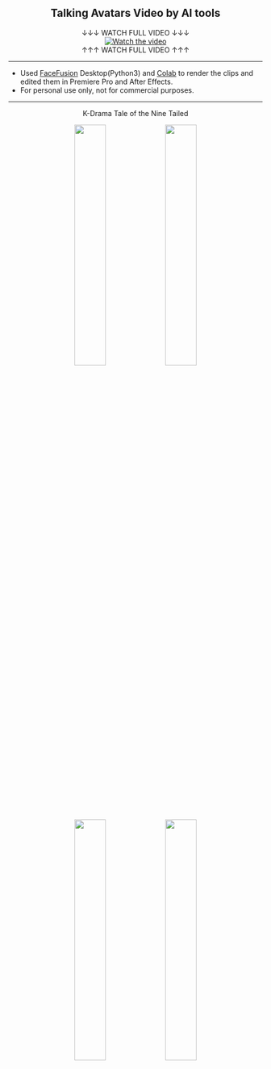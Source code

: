 <h2 align="center">Talking Avatars Video by AI tools</h1>
</div>
<div align="center">
↓↓↓ WATCH FULL VIDEO ↓↓↓
</div>
<div align="center">
  <a href="https://drive.google.com/file/d/1uQF4V-xtnBw1PWEvc6Wg3tvtmPP5IFtz/view?usp=drive_link">
    <img src="https://github.com/Pwang0722/Talking_Avatar_by_D-ID/assets/136808262/0ec29cf0-dd5b-4a8a-831f-1826c7a0ccf3" alt="Watch the video">
  </a>
</div>
<div align="center">
↑↑↑ WATCH FULL VIDEO ↑↑↑ 
</div>

---

- Used [FaceFusion](https://docs.facefusion.io/) Desktop(Python3) and [Colab](https://colab.research.google.com/github/ardha27/FaceFusion-Colab/blob/main/FaceFusion_Colab.ipynb) to render the clips and edited them in Premiere Pro and After Effects.
- For personal use only, not for commercial purposes.

---

<div align="center">
K-Drama Tale of the Nine Tailed
</div>
<p align="center">
  <img src="https://github.com/Pwang0722/test/assets/136808262/4015e22b-0823-479b-8692-fbed8533e2eb" width="35%" style="display:inline-block">
  <img src="https://github.com/Pwang0722/test/assets/136808262/69de4394-590a-45fb-951d-6bcf6eed29ae" width="35%" style="display:inline-block">
</p>
<p align="center">
  <img src="https://github.com/Pwang0722/test/assets/136808262/a07f8f07-e2df-477e-b026-8edd5778eb60" width="35%" style="display:inline-block;">
  <img src="https://github.com/Pwang0722/test/assets/136808262/3be2995f-2cfe-4ecd-b250-105c3d930de9" width="35%" style="display:inline-block;">
<p style="margin-bottom: 20px;"></p>







